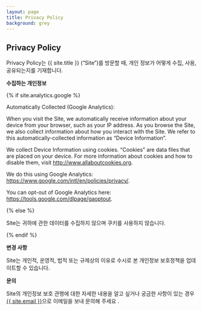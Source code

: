 ```yaml
---
layout: page
title: Privacy Policy
background: grey
---
```


<div class="col-lg-12 text-center">
	<h2 class="section-heading text-uppercase">Privacy Policy</h2>
</div>

Privacy Policy는 {{ site.title }} (“Site”)를 방문할 때, 개인 정보가 어떻게 수집, 사용, 공유되는지를 기재합니다.

**수집하는 개인정보**

{% if site.analytics.google %}

Automatically Collected (Google Analytics):

When you visit the Site, we automatically receive information about your device from your browser, such as your IP address. As you browse the Site, we also collect information about how you interact with the Site. We refer to this automatically-collected information as “Device Information”.

We collect Device Information using cookies. “Cookies” are data files that are placed on your device. For more information about cookies and how to disable them, visit http://www.allaboutcookies.org.

We do this using Google Analytics: <https://www.google.com/intl/en/policies/privacy/>.

You can opt-out of Google Analytics here: <https://tools.google.com/dlpage/gaoptout>.

{% else %}

Site는 귀하에 관한 데이터를 수집하지 않으며 쿠키를 사용하지 않습니다.

{% endif %}

**변경 사항**

Site는 개인적, 운영적, 법적 또는 규제상의 이유로 수시로 본 개인정보 보호정책을 업데이트할 수 있습니다.

**문의**

Site의 개인정보 보호 관행에 대한 자세한 내용을 알고 싶거나 궁금한 사항이 있는 경우 <a href="mailto:{{ site.email }}">{{ site.email }}</a>으로 이메일을 보내 문의해 주세요 .
